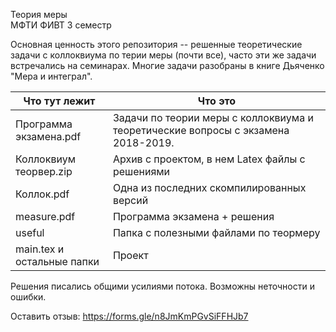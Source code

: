 Теория меры  
МФТИ ФИВТ 3 семестр

Основная ценность этого репозитория -- решенные теоретические задачи с коллоквиума по терии меры (почти все), часто эти же задачи встречались на семинарах. Многие задачи разобраны в книге Дьяченко "Мера и интеграл". 

Что тут лежит               | Что это
----------------------------| -------------------------------------
Программа экзамена.pdf      | Задачи по теории меры с коллоквиума и теоретические вопросы с экзамена 2018-2019.
Коллоквиум теорвер.zip      | Архив с проектом, в нем Latex файлы с решениями
Коллок.pdf                  | Одна из последних скомпилированных версий
measure.pdf                 | Программа экзамена + решения
useful                      | Папка с полезными файлами по теормеру
main.tex и остальные папки  | Проект

Решения писались общими усилиями потока. Возможны неточности и ошибки.

Оставить отзыв: https://forms.gle/n8JmKmPGvSiFFHJb7

